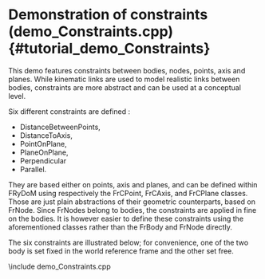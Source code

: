 Demonstration of constraints (demo_Constraints.cpp) {#tutorial_demo_Constraints}
=====================================================

This demo features constraints between bodies, nodes, points, axis and planes. While kinematic links are used to model 
realistic links between bodies, constraints are more abstract and can be used at a conceptual level. 

Six different constraints are defined : 
- DistanceBetweenPoints, 
- DistanceToAxis, 
- PointOnPlane, 
- PlaneOnPlane,
- Perpendicular 
- Parallel. 

They are based either on points, axis and planes, and can be defined within FRyDoM using respectively the FrCPoint, 
FrCAxis, and FrCPlane classes. Those are just plain abstractions of their geometric counterparts, based on FrNode. 
Since FrNodes belong to bodies, the constraints are applied in fine on the bodies. It is however easier to define these 
constraints using the aforementioned classes rather than the FrBody and FrNode directly.

The six constraints are illustrated below; for convenience, one of the two body is set fixed in the world reference frame
 and the other set free.

\include demo_Constraints.cpp
